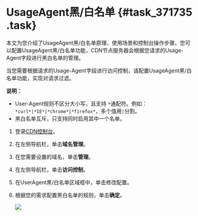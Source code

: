 # UsageAgent黑/白名单 {#task_371735 .task}

本文为您介绍了UsageAgent黑/白名单原理、使用场景和控制台操作步骤。您可以配置UsageAgent黑/白名单功能，CDN节点服务器会根据您请求的Usage-Agent字段进行黑白名单的管理。

当您需要根据请求的Usage-Agent字段进行访问控制，请配置UsageAgent黑/白名单功能，实现对请求过滤。

**说明：** 

-   User-Agent规则不区分大小写，且支持 `*`通配符。例如：`*curl*|*IE*|*chrome*|*firefox*`，多个值用`|`分割。
-   黑白名单互斥，只支持同时启用其中一个名单。

1.  登录[CDN控制台](https://cdnnext.console.aliyun.com/overview)。
2.  在左侧导航栏，单击**域名管理**。
3.  在您需要设置的域名，单击**管理**。
4.  在左侧导航栏，单击**访问控制**。
5.  在UserAgent黑/白名单区域框中，单击修改配置。
6.  根据您的需求配置黑白名单的规则，单击**确定**。 

    ![](http://static-aliyun-doc.oss-cn-hangzhou.aliyuncs.com/assets/img/301857/155954781648023_zh-CN.png)


